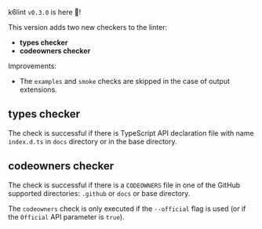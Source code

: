 k6lint `v0.3.0` is here 🎉!

This version adds two new checkers to the linter:
- **types checker**
- **codeowners checker**

Improvements:
- The `examples` and `smoke` checks are skipped in the case of output extensions.

## types checker

The check is successful if there is TypeScript API declaration file with name `index.d.ts` in `docs` directory or in the base directory.

## codeowners checker

The check is successful if there is a `CODEOWNERS` file in one of the GitHub supported directories: `.github` or `docs` or base directory.

The `codeowners` check is only executed if the `--official` flag is used (or if the `Official` API parameter is `true`).
